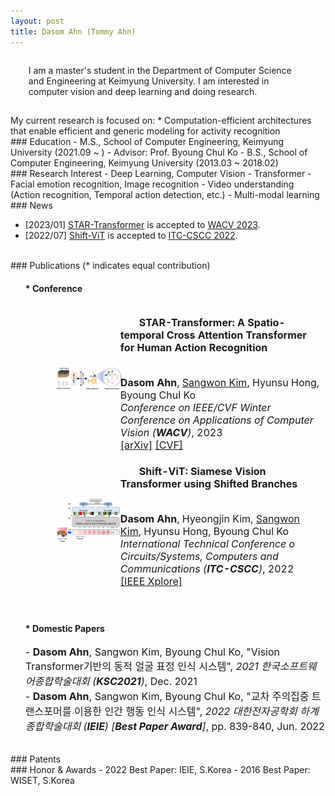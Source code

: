 ```yaml
---
layout: post
title: Dasom Ahn (Tommy Ahn) 
---
```


<p style='margin: 0.3in;'>
 I am a master's student in the Department of Computer Science and Engineering at Keimyung University.
 I am interested in computer vision and deep learning and doing research. 
</p>
 My current research is focused on:
   * Computation-efficient architectures that enable efficient and generic modeling for activity recognition

<br>
### Education
 - M.S., School of Computer Engineering, Keimyung University (2021.09 ~ ) - Advisor: Prof. Byoung Chul Ko
 - B.S., School of Computer Engineering, Keimyung University (2013.03 ~ 2018.02)

<br>
### Research Interest
 - Deep Learning, Computer Vision
 - Transformer
 - Facial emotion recognition, Image recognition
 - Video understanding (Action recognition, Temporal action detection, etc.)
 - Multi-modal learning

<br>
### News

* [2023/01] <a href='https://arxiv.org/abs/2210.07503'>STAR-Transformer</a> is accepted to <a href='https://wacv2023.thecvf.com/'>WACV 2023</a>.
* [2022/07] <a href='https://ieeexplore.ieee.org/document/9895100'>Shift-ViT</a> is accepted to <a href='https://www.itc-cscc2022.org/'>ITC-CSCC 2022</a>.

<br>
### Publications
(* indicates equal contribution)

<br>
<ul>
 <h4>  * Conference </h4>        
 <table style="width:100%;border:0px;border-spacing:0px;border-collapse:separate;margin-right:auto;margin-left:auto;font-size:12pt;text-indent: 30px;">
  <tbody>
     <tr>
       <td style="padding:20px;width:30%;max-width:30%" align="center">
         <img style="width:100%;max-width:100%" src="../img/star.png" alt="dise">
       </td>
       <td width="75%" valign="center">
         <strong><p style="font-site:14pt;">STAR-Transformer: A Spatio-temporal Cross Attention Transformer for Human Action Recognition</p></strong>
         <br>
         <strong>Dasom Ahn</strong>, 
         <a href="https://jumpsnack.github.io/"> Sangwon Kim</a>, Hyunsu Hong, Byoung Chul Ko
         <br>
         <em>Conference on IEEE/CVF Winter Conference on Applications of Computer Vision (<strong>WACV</strong>)</em>, 2023
         <br>
         <a href="https://arxiv.org/abs/2210.07503">[arXiv]</a>
         <a href="https://openaccess.thecvf.com/content/WACV2023/papers/Ahn_STAR-Transformer_A_Spatio-Temporal_Cross_Attention_Transformer_for_Human_Action_Recognition_WACV_2023_paper.pdf">[CVF]</a> 
         <br>
         </papertitle>
        </td>
     </tr>
     <tr>
       <td style="padding:20px;width:30%;max-width:30%" align="center">
         <img style="width:100%;max-width:100%" src="../img/shift.png" alt="dise">
       </td>
       <td width="75%" valign="center">
         <strong><p style="font-site:14pt;">Shift-ViT: Siamese Vision Transformer using Shifted Branches</p></strong>
         <br>
         <strong>Dasom Ahn</strong>, 
         Hyeongjin Kim, <a href="https://jumpsnack.github.io/"> Sangwon Kim</a>, Hyunsu Hong, Byoung Chul Ko
         <br>
         <em>International Technical Conference o Circuits/Systems, Computers and Communications (<strong>ITC-CSCC</strong>)</em>, 2022
         <br>
         <a href="https://ieeexplore.ieee.org/document/9895100">[IEEE Xplore]</a>                
         <br>
         </papertitle>       
        </td>
      </tr>
   </tbody>
 </table>             


 <br>
 <h4>  * Domestic Papers   </h4>
  <p style="font-size:12pt;">
  - <strong>Dasom Ahn</strong>, Sangwon Kim, Byoung Chul Ko, "Vision Transformer기반의 동적 얼굴 표정 인식 시스템", <em>2021 한국소프트웨어종합학술대회 (<strong>KSC2021</strong>)</em>, Dec. 2021   <br>
  - <strong>Dasom Ahn</strong>, Sangwon Kim, Byoung Chul Ko, "교차 주의집중 트랜스포머를 이용한 인간 행동 인식 시스템", <em>2022 대한전자공학회 하계종합학술대회 (<strong>IEIE</strong>) [<strong>Best Paper Award</strong>]</em>, pp. 839-840, Jun. 2022      
  </p>
</ul>


<br>    
### Patents     
         
<br>
### Honor & Awards     
 - 2022 Best Paper: IEIE, S.Korea    
 - 2016 Best Paper: WISET, S.Korea      
     
  

